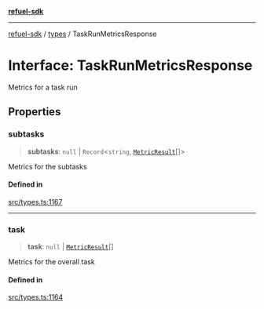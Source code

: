 [**refuel-sdk**](../../README.md)

***

[refuel-sdk](../../modules.md) / [types](../README.md) / TaskRunMetricsResponse

# Interface: TaskRunMetricsResponse

Metrics for a task run

## Properties

### subtasks

> **subtasks**: `null` \| `Record`\<`string`, [`MetricResult`](MetricResult.md)[]\>

Metrics for the subtasks

#### Defined in

[src/types.ts:1167](https://github.com/refuel-ai/refuel-sdk/blob/7a0f1a61ebc96b440ae457740bef10a1f55424fa/src/types.ts#L1167)

***

### task

> **task**: `null` \| [`MetricResult`](MetricResult.md)[]

Metrics for the overall task

#### Defined in

[src/types.ts:1164](https://github.com/refuel-ai/refuel-sdk/blob/7a0f1a61ebc96b440ae457740bef10a1f55424fa/src/types.ts#L1164)
